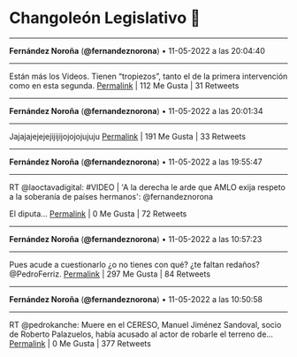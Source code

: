 # Changoleón Legislativo 🙈
*****
**Fernández Noroña** (**@fernandeznorona**) • 11-05-2022 a las 20:04:40
*****
Están más los Videos. Tienen “tropiezos”, tanto el de la primera intervención como en esta segunda.
[Permalink](https://twitter.com/fernandeznorona/status/1524601426307162112) | 112 Me Gusta | 31 Retweets
*****
**Fernández Noroña** (**@fernandeznorona**) • 11-05-2022 a las 20:01:34
*****
Jajajajejejejijijijojojojujuju
[Permalink](https://twitter.com/fernandeznorona/status/1524600646615318530) | 191 Me Gusta | 33 Retweets
*****
**Fernández Noroña** (**@fernandeznorona**) • 11-05-2022 a las 19:55:47
*****
RT @laoctavadigital: #VIDEO | 'A la derecha le arde que AMLO exija respeto a la soberanía de países hermanos': @fernandeznorona 


El diputa…
[Permalink](https://twitter.com/fernandeznorona/status/1524599193167400961) | 0 Me Gusta | 72 Retweets
*****
**Fernández Noroña** (**@fernandeznorona**) • 11-05-2022 a las 10:57:23
*****
Pues acude a cuestionarlo ¿o no tienes con qué? ¿te faltan redaños? @PedroFerriz.
[Permalink](https://twitter.com/fernandeznorona/status/1524463697426538501) | 297 Me Gusta | 84 Retweets
*****
**Fernández Noroña** (**@fernandeznorona**) • 11-05-2022 a las 10:50:58
*****
RT @pedrokanche: Muere en el CERESO, Manuel Jiménez Sandoval, socio de Roberto Palazuelos, había acusado al actor de robarle el terreno de…
[Permalink](https://twitter.com/fernandeznorona/status/1524462084049752066) | 0 Me Gusta | 377 Retweets